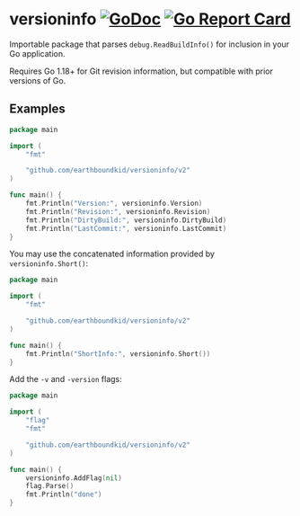 # versioninfo [![GoDoc](https://godoc.org/github.com/earthboundkid/versioninfo?status.svg)](https://godoc.org/github.com/earthboundkid/versioninfo/v2) [![Go Report Card](https://goreportcard.com/badge/github.com/earthboundkid/versioninfo/v2)](https://goreportcard.com/report/github.com/earthboundkid/versioninfo/v2)

Importable package that parses `debug.ReadBuildInfo()` for inclusion in your Go application.

Requires Go 1.18+ for Git revision information, but compatible with prior versions of Go.

## Examples

```go
package main

import (
    "fmt"

    "github.com/earthboundkid/versioninfo/v2"
)

func main() {
    fmt.Println("Version:", versioninfo.Version)
    fmt.Println("Revision:", versioninfo.Revision)
    fmt.Println("DirtyBuild:", versioninfo.DirtyBuild)
    fmt.Println("LastCommit:", versioninfo.LastCommit)
}
```

You may use the concatenated information provided by `versioninfo.Short()`:

```go
package main

import (
    "fmt"

    "github.com/earthboundkid/versioninfo/v2"
)

func main() {
    fmt.Println("ShortInfo:", versioninfo.Short())
}
```

Add the `-v` and `-version` flags:

```go
package main

import (
    "flag"
    "fmt"

    "github.com/earthboundkid/versioninfo/v2"
)

func main() {
    versioninfo.AddFlag(nil)
    flag.Parse()
    fmt.Println("done")
}
```
